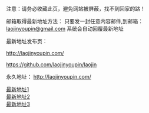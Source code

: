 注意：请务必收藏此页，避免网站被屏蔽，找不到回家的路！

邮箱取得最新地址方法：
只要发一封任意内容邮件,到邮箱：laojinyoupin@gmail.com 系统会自动回覆最新地址

最新地址发布页：

http://laojinyoupin.com/


https://github.com/laojinyoupin/laojin


永久地址： http://laojinyoupin.com/

<div><a href="https://laojinzhenxuan.com/" target="_blank">最新地址1</a></div>
<div><a href="https://laojin.cc" target="_blank">最新地址2</a></div>
<div><a href="https://haha007.com" target="_blank">最新地址3</a></div>


